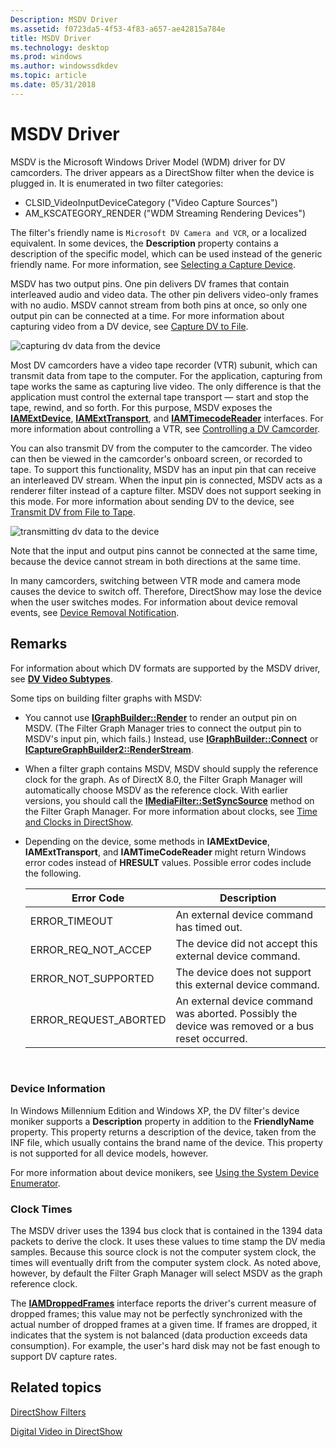 ```yaml
---
Description: MSDV Driver
ms.assetid: f0723da5-4f53-4f83-a657-ae42815a784e
title: MSDV Driver
ms.technology: desktop
ms.prod: windows
ms.author: windowssdkdev
ms.topic: article
ms.date: 05/31/2018
---
```


# MSDV Driver

MSDV is the Microsoft Windows Driver Model (WDM) driver for DV camcorders. The driver appears as a DirectShow filter when the device is plugged in. It is enumerated in two filter categories:

-   CLSID\_VideoInputDeviceCategory ("Video Capture Sources")
-   AM\_KSCATEGORY\_RENDER ("WDM Streaming Rendering Devices")

The filter's friendly name is `Microsoft DV Camera and VCR`, or a localized equivalent. In some devices, the **Description** property contains a description of the specific model, which can be used instead of the generic friendly name. For more information, see [Selecting a Capture Device](selecting-a-capture-device.md).

MSDV has two output pins. One pin delivers DV frames that contain interleaved audio and video data. The other pin delivers video-only frames with no audio. MSDV cannot stream from both pins at once, so only one output pin can be connected at a time. For more information about capturing video from a DV device, see [Capture DV to File](capture-dv-to-file.md).

![capturing dv data from the device](https://www.bing.com/search?q=capturing+dv+data+from+the+device)

Most DV camcorders have a video tape recorder (VTR) subunit, which can transmit data from tape to the computer. For the application, capturing from tape works the same as capturing live video. The only difference is that the application must control the external tape transport — start and stop the tape, rewind, and so forth. For this purpose, MSDV exposes the [**IAMExtDevice**](/windows/desktop/api/Strmif/nn-strmif-iamextdevice), [**IAMExtTransport**](/windows/desktop/api/Strmif/nn-strmif-iamexttransport), and [**IAMTimecodeReader**](/windows/desktop/api/Strmif/nn-strmif-iamtimecodereader) interfaces. For more information about controlling a VTR, see [Controlling a DV Camcorder](controlling-a-dv-camcorder.md).

You can also transmit DV from the computer to the camcorder. The video can then be viewed in the camcorder's onboard screen, or recorded to tape. To support this functionality, MSDV has an input pin that can receive an interleaved DV stream. When the input pin is connected, MSDV acts as a renderer filter instead of a capture filter. MSDV does not support seeking in this mode. For more information about sending DV to the device, see [Transmit DV from File to Tape](transmit-dv-from-file-to-tape.md).

![transmitting dv data to the device](https://www.bing.com/search?q=transmitting+dv+data+to+the+device)

Note that the input and output pins cannot be connected at the same time, because the device cannot stream in both directions at the same time.

In many camcorders, switching between VTR mode and camera mode causes the device to switch off. Therefore, DirectShow may lose the device when the user switches modes. For information about device removal events, see [Device Removal Notification](device-removal-notification.md).

## Remarks

For information about which DV formats are supported by the MSDV driver, see [**DV Video Subtypes**](dv-video-subtypes.md).

Some tips on building filter graphs with MSDV:

-   You cannot use [**IGraphBuilder::Render**](/windows/desktop/api/Strmif/nf-strmif-igraphbuilder-render) to render an output pin on MSDV. (The Filter Graph Manager tries to connect the output pin to MSDV's input pin, which fails.) Instead, use [**IGraphBuilder::Connect**](/windows/desktop/api/Strmif/nf-strmif-igraphbuilder-connect) or [**ICaptureGraphBuilder2::RenderStream**](/windows/desktop/api/Strmif/nf-strmif-icapturegraphbuilder2-renderstream).
-   When a filter graph contains MSDV, MSDV should supply the reference clock for the graph. As of DirectX 8.0, the Filter Graph Manager will automatically choose MSDV as the reference clock. With earlier versions, you should call the [**IMediaFilter::SetSyncSource**](/windows/desktop/api/Strmif/nf-strmif-imediafilter-setsyncsource) method on the Filter Graph Manager. For more information about clocks, see [Time and Clocks in DirectShow](time-and-clocks-in-directshow.md).
-   Depending on the device, some methods in **IAMExtDevice**, **IAMExtTransport**, and **IAMTimeCodeReader** might return Windows error codes instead of **HRESULT** values. Possible error codes include the following.

    | Error Code              | Description                                                                                      |
    |-------------------------|--------------------------------------------------------------------------------------------------|
    | ERROR\_TIMEOUT          | An external device command has timed out.                                                        |
    | ERROR\_REQ\_NOT\_ACCEP  | The device did not accept this external device command.                                          |
    | ERROR\_NOT\_SUPPORTED   | The device does not support this external device command.                                        |
    | ERROR\_REQUEST\_ABORTED | An external device command was aborted. Possibly the device was removed or a bus reset occurred. |

    

     

### Device Information

In Windows Millennium Edition and Windows XP, the DV filter's device moniker supports a **Description** property in addition to the **FriendlyName** property. This property returns a description of the device, taken from the INF file, which usually contains the brand name of the device. This property is not supported for all device models, however.

For more information about device monikers, see [Using the System Device Enumerator](using-the-system-device-enumerator.md).

### Clock Times

The MSDV driver uses the 1394 bus clock that is contained in the 1394 data packets to derive the clock. It uses these values to time stamp the DV media samples. Because this source clock is not the computer system clock, the times will eventually drift from the computer system clock. As noted above, however, by default the Filter Graph Manager will select MSDV as the graph reference clock.

The [**IAMDroppedFrames**](/windows/desktop/api/Strmif/nn-strmif-iamdroppedframes) interface reports the driver's current measure of dropped frames; this value may not be perfectly synchronized with the actual number of dropped frames at a given time. If frames are dropped, it indicates that the system is not balanced (data production exceeds data consumption). For example, the user's hard disk may not be fast enough to support DV capture rates.

## Related topics

<dl> <dt>

[DirectShow Filters](directshow-filters.md)
</dt> <dt>

[Digital Video in DirectShow](digital-video-in-directshow.md)
</dt> </dl>

 

 



